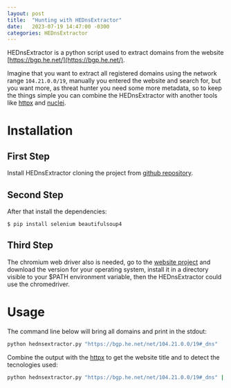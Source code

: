 ```yaml
---
layout: post
title:  "Hunting with HEDnsExtractor"
date:   2023-07-19 14:47:00 -0300
categories: HEDnsExtractor
---
```

HEDnsExtractor is a python script used to extract domains from the website [https://bgp.he.net/](https://bgp.he.net/).

Imagine that you want to extract all registered domains using the network range `104.21.0.0/19`, manually you entered the website and search for, but you want more, as threat hunter you need some more metadata, so to keep the things simple you can combine the HEDnsExtractor with another tools like [httpx](https://github.com/projectdiscovery/httpx) and [nuclei](https://github.com/projectdiscovery/nuclei).

# Installation

## First Step

Install HEDnsExtractor cloning the project from [github repository](https://github.com/teixeira0xfffff/HEDnsExtractor).

## Second Step

After that install the dependencies:

```shell
$ pip install selenium beautifulsoup4
```

## Third Step

The chromium web driver also is needed, go to the [website project](https://chromedriver.chromium.org/downloads) and download the version for your operating system, install it in a directory visible to your $PATH environment variable, then the HEDnsExtractor could use the chromedriver.

# Usage

The command line below will bring all domains and print in the stdout:

```bash
python hednsextractor.py "https://bgp.he.net/net/104.21.0.0/19#_dns"
```

Combine the output with the [httpx](https://github.com/projectdiscovery/httpx) to get the website title and to detect the tecnologies used:

```bash
python hednsextractor.py "https://bgp.he.net/net/104.21.0.0/19#_dns" | httpx -title -tech-detect -status-code
```